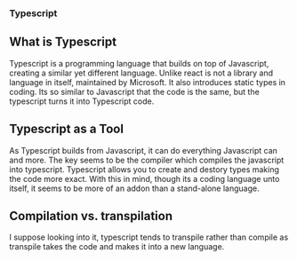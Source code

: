 ### Typescript

## What is Typescript
Typescript is a programming language that builds on top of Javascript, creating a similar yet different language. Unlike react is not a library and language in itself, maintained by Microsoft. It also introduces static types in coding. Its so similar to Javascript that the code is the same, but the typescript turns it into Typescript code.

## Typescript as a Tool
As Typescript builds from Javascript, it can do everything Javascript can and more. The key seems to be the compiler which compiles the javascript into typescript. Typescript allows you to create and destory types making the code more exact. With this in mind, though its a coding language unto itself, it seems to be more of an addon than a stand-alone language.

## Compilation vs. transpilation
I suppose looking into it, typescript tends to transpile rather than compile as transpile takes the code and makes it into a new language. 
